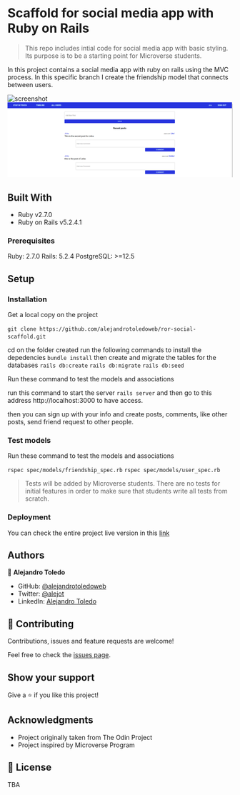 # Scaffold for social media app with Ruby on Rails

> This repo includes intial code for social media app with basic styling. Its purpose is to be a starting point for Microverse students.

In this project contains a social media app with ruby on rails using the MVC process.
In this specific branch I create the friendship model that connects between users.

![screenshot](./app/assets/images/screenshoot-1.png)
![screenshot](./app/assets/images/screenshot-2.png)

## Built With

- Ruby v2.7.0
- Ruby on Rails v5.2.4.1


### Prerequisites

Ruby: 2.7.0
Rails: 5.2.4
PostgreSQL: >=12.5

## Setup

### Installation

Get a local copy on the project

`git clone https://github.com/alejandrotoledoweb/ror-social-scaffold.git`

cd on the folder created
run the following commands to install the depedencies
`bundle install`
then create and migrate the tables for the databases
`rails db:create`
`rails db:migrate`
`rails db:seed`

Run these command to test the models and associations

run this command to start the server
`rails server`
and then go to this address http://localhost:3000 to have access.

then you can sign up with your info and create posts, comments, like other posts, send friend request to other people.

### Test models

Run these command to test the models and associations

`rspec spec/models/friendship_spec.rb`
`rspec spec/models/user_spec.rb`


> Tests will be added by Microverse students. There are no tests for initial features in order to make sure that students write all tests from scratch.

### Deployment

You can check the entire project live version in this [link]()

## Authors

👤 **Alejandro Toledo**

- GitHub: [@alejandrotoledoweb](https://github.com/alejandrotoledoweb)
- Twitter: [@alejot](https://twitter.com/alejot) 
- LinkedIn: [Alejandro Toledo](https://www.linkedin.com/in/alejandro-toledo-3b444b109/) 

## 🤝 Contributing

Contributions, issues and feature requests are welcome!

Feel free to check the [issues page](issues/).

## Show your support

Give a ⭐️ if you like this project!

## Acknowledgments


- Project originally taken from The Odin Project
- Project inspired by Microverse Program


## 📝 License

TBA

